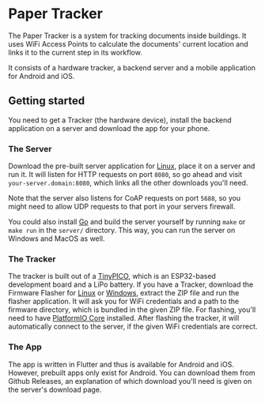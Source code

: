 # Paper Tracker

The Paper Tracker is a system for tracking documents inside buildings. It uses WiFi Access Points to
calculate the documents' current location and links it to the current step in its workflow.

It consists of a hardware tracker, a backend server and a mobile application for Android and iOS.

## Getting started

You need to get a Tracker (the hardware device), install the backend application on a server and
download the app for your phone.

### The Server

Download the pre-built server application for
[Linux](https://github.com/glidingthroughspace/paper-tracker/releases/latest/download/paper-tracker_linux_x86_64),
place it on a server and run it. It will listen for HTTP requests on port `8080`, so go ahead and
visit `your-server.domain:8080`, which links all the other downloads you'll need.

Note that the server also listens for CoAP requests on port `5688`, so you might need to allow UDP
requests to that port in your servers firewall.

You could also install [Go](https://go.dev) and build the server yourself by running `make` or `make
run` in the `server/` directory. This way, you can run the server on Windows and MacOS as well.

### The Tracker

The tracker is built out of a [TinyPICO](https://tinypico.com), which is an ESP32-based development
board and a LiPo battery.
If you have a Tracker, download the Firmware Flasher for
[Linux](https://github.com/glidingthroughspace/paper-tracker/releases/latest/download/flasher-Linux.zip)
or
[Windows](https://github.com/glidingthroughspace/paper-tracker/releases/latest/download/flasher-Windows.zip),
extract the ZIP file and run the flasher application. It will ask you for WiFi credentials and a
path to the firmware directory, which is bundled in the given ZIP file. For flashing, you'll need to
have [PlatformIO Core](https://platformio.org) installed.
After flashing the tracker, it will automatically connect to the server, if the given WiFi
credentials are correct.

### The App

The app is written in Flutter and thus is available for Android and iOS. However, prebuilt apps only
exist for Android. You can download them from Github Releases, an explanation of which download
you'll need is given on the server's download page.
